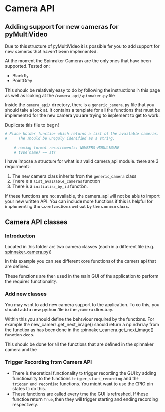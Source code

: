 # Camera API

## Adding support for new cameras for pyMultiVideo

Due to this structure of pyMultiVideo it is possible for you to add support for new cameras that haven't been implemented.

At the moment the Spinnaker Cameras are the only ones that have been supported.
Tested on:

- Blackfly
- PointGrey

This should be relatively easy to do by following the instructions in this page as well as looking at the `/camera_api/spinnaker.py` file

Inside the `camera_api/` directory, there is a `generic_camera.py` file that you should take a look at. It contains a template for all the functions that must be implemented for the new camera you are trying to implement to get to work.

Duplicate this file to begin!

<!-- You must rename the file to the name of the module class you are about to implement (e.g. `spinnaker.py` implements the `spinnaker` class). This naming the the way pyMultiVideo knows the name of the class it should inherit from the module.  -->
```python
# Place holder function which returns a list of the available cameras.
#     The should be uniquly idenified as a string.
    
    # naming format requirements: NUMBERS-MODULENAME
    # type(name) == str
```

I have impose a structure for what is a valid camera_api module. there are 3 requirments:

1. The new camera class inherits from the `generic_camera` class
2. There is a `list_available_cameras` function
3. There is a `initialise_by_id` function.

If these functions are not available, the camera_api will not be able to import your new written API. You can include more functions if this is helpful for implementing the core functions set out by the camera class.

## Camera API classes

### Introduction

Located in this folder are two camera classes (each in a different file (e.g. [spinnaker_camera.py](/camera_api/spinnaker_camera.py)))

In this example you can see different core functions of the camera api that are defined.

These functions are then used in the main GUI of the application to perform the required functionality.

### Add new classes

You may want to add new camera support to the application. To do this, you should add a new python file to the `/camera` directory.

Within this you should define the behaviour required by the functions. For example the  new_camera.get_next_image() should return a np.ndarray from the function as has been done in the spinnaker_camera.get_next_image() function does.

This should be done for all the functions that are defined in the spinnaker camera and the

### Trigger Recording from Camera API

- There is theoretical functionality to trigger recording the GUI by adding functionality to the functions `trigger_start_recording` and the `trigger_end_recording` functions. You might want to use the GPIO pin states to do this.
- These functions are called every time the GUI is refreshed. If these function return `True`, then they will trigger starting and ending recording respectively.
